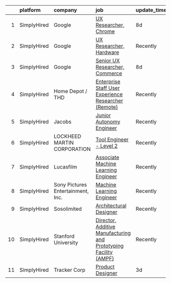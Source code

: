 

|    | platform    | company                           | job                                                                                                                                                                              | update_time   | location          |
|---:|:------------|:----------------------------------|:---------------------------------------------------------------------------------------------------------------------------------------------------------------------------------|:--------------|:------------------|
|  1 | SimplyHired | Google                            | [UX Researcher, Chrome](https://www.simplyhired.com/job/pmsmcKqGmJN8MGe24HjqB98irMl5j6YlkwI90mafkjPuVY4Kcsvpmw?q=generative+engineer)                                            | 8d            | Washington, DC    |
|  2 | SimplyHired | Google                            | [UX Researcher, Hardware](https://www.simplyhired.com/job/39fdBQ0tlySmYMNSLCf7WqSbtzqwciZlK3jGt8KZpEJ_75gPb-fN_w?q=generative+engineer)                                          | Recently      | Mountain View, CA |
|  3 | SimplyHired | Google                            | [Senior UX Researcher, Commerce](https://www.simplyhired.com/job/4i16LVV5zzKR63rrHHwQfINcYIfm8gskGSSGdkHB5ydI8yNL8iHZYA?q=generative+engineer)                                   | 8d            | New York, NY      |
|  4 | SimplyHired | Home Depot / THD                  | [Enterprise Staff User Experience Researcher (Remote)](https://www.simplyhired.com/job/IjRlRc6soME5a4cJ2AFYwayDDa2CpjbXR9sELzDdjwNVi7OdCr7RFw?q=generative+engineer)             | Recently      | Atlanta, GA       |
|  5 | SimplyHired | Jacobs                            | [Junior Autonomy Engineer](https://www.simplyhired.com/job/uRsOEWpV6vwlgcIF-AdOtclXFdA3XohVNDMKLBRVXGSvuXTyhiUlQg?q=generative+engineer)                                         | Recently      | Beavercreek, OH   |
|  6 | SimplyHired | LOCKHEED MARTIN CORPORATION       | [Tool Engineer - Level 2](https://www.simplyhired.com/job/FkutY8Jny1WXX7vJpFGw0EpaijvAHO2Ihacngo0oWb8_bes-7K7lxw?q=generative+engineer)                                          | Recently      | Marietta, GA      |
|  7 | SimplyHired | Lucasfilm                         | [Associate Machine Learning Engineer](https://www.simplyhired.com/job/NHCbzWRQ1XQtyychoSUQiroJNEZKRqDcszy7P2TGP2ughvn0n-RGgA?q=generative+engineer)                              | Recently      | San Francisco, CA |
|  8 | SimplyHired | Sony Pictures Entertainment, Inc. | [Machine Learning Engineer](https://www.simplyhired.com/job/1mkmtfVm38EXu_WCSks_O1UMMVKAqKz4u6-x3sE7hm3GuXwOE4k48w?q=generative+engineer)                                        | Recently      | Culver City, CA   |
|  9 | SimplyHired | Sosolimited                       | [Architectural Designer](https://www.simplyhired.com/job/1wnZZjS_T2B-Khb33FLg8m5W26VpFJO-O7M0joPbDLzOi2-l3WqCTg?q=generative+engineer)                                           | Recently      | Boston, MA        |
| 10 | SimplyHired | Stanford University               | [Director, Additive Manufacturing and Prototyping Facility (AMPF)](https://www.simplyhired.com/job/SPEIC0xATekXgPGNyhQoJrrj9BrAoHGt9gyXafpmEkjX3M3Q2M6hLw?q=generative+engineer) | Recently      | Stanford, CA      |
| 11 | SimplyHired | Tracker Corp                      | [Product Designer](https://www.simplyhired.com/job/lFxsQlsvQwM0XMzRgd8JjdF20KruQsuwKgjMQ5reA6BYXuHXL9DeVw?q=generative+engineer)                                                 | 3d            | Remote            |